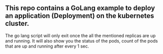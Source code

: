 ## This repo contains a GoLang example to deploy an application (Deployment) on the kubernetes cluster.

The go lang script will only exit once the all the mentioned replicas are up and running. It will also show you the status of the pods, count of the pods that are up and running after every 1 sec.